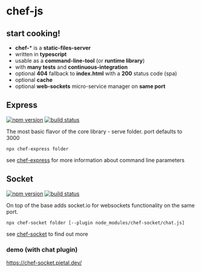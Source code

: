# chef-js

## start cooking!

- **chef-*** is a **static-files-server**
- written in **typescript**
- usable as a **command-line-tool** (or **runtime library**)
- with **many tests** and **continuous-integration**
- optional **404** fallback to **index.html** with a **200** status code (spa)
- optional **cache**
- optional **web-sockets** micro-service manager on **same port**

## Express

[<img src="https://img.shields.io/npm/v/chef-express?style=for-the-badge&color=success" alt="npm version" />](https://www.npmjs.com/package/chef-express)
[<img src="https://img.shields.io/circleci/build/github/chef-js/express/main?style=for-the-badge" alt="build status" />](https://app.circleci.com/pipelines/github/chef-js/express)

The most basic flavor of the core library - serve folder. port defaults to 3000

```
npx chef-express folder
```

see [chef-express](https://github.com/chef-js/express) for more information about command line parameters

## Socket

[<img src="https://img.shields.io/npm/v/chef-socket?style=for-the-badge&color=success" alt="npm version" />](https://www.npmjs.com/package/chef-socket)
[<img src="https://img.shields.io/circleci/build/github/chef-js/socket/main?style=for-the-badge" alt="build status" />](https://app.circleci.com/pipelines/github/chef-js/socket)

On top of the base adds socket.io for websockets functionality on the same port.

```
npx chef-socket folder [--plugin node_modules/chef-socket/chat.js]
```

see [chef-socket](https://github.com/chef-js/socket) to find out more

### demo (with chat plugin)

https://chef-socket.pietal.dev/
